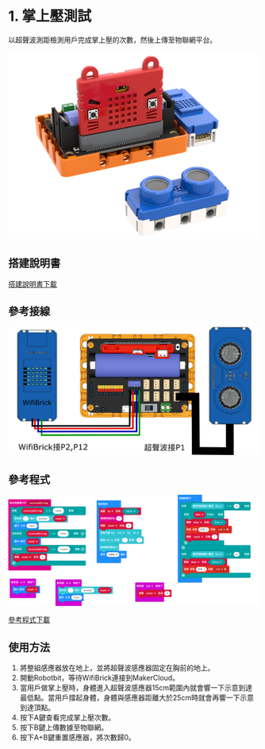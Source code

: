 # 1. 掌上壓測試

以超聲波測距檢測用戶完成掌上壓的次數，然後上傳至物聯網平台。

![](./images/pushup.png)

## 搭建說明書

[搭建說明書下載]()

## 參考接線

![](./images/pushup_wire.png)

## 參考程式

![](./images/pushup_code.png)

[參考程式下載](https://makecode.microbit.org/_J0LH7kKtrYwA)

## 使用方法

1. 將整組感應器放在地上，並將超聲波感應器固定在胸前的地上。
2. 開動Robotbit，等待WifiBrick連接到MakerCloud。
3. 當用戶做掌上壓時，身體進入超聲波感應器15cm範圍內就會響一下示意到達最低點。當用戶撐起身體，身體與感應器距離大於25cm時就會再響一下示意到達頂點。
4. 按下A鍵查看完成掌上壓次數。
5. 按下B鍵上傳數據至物聯網。
4. 按下A+B鍵重置感應器，將次數歸0。
